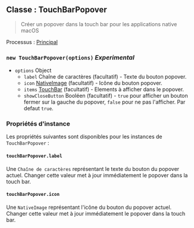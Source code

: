## Classe : TouchBarPopover

> Créer un popover dans la touch bar pour les applications native macOS

Processus : [Principal](../tutorial/quick-start.md#main-process)

### `new TouchBarPopover(options)` *Experimental*

* `options` Object 
  * `label` Chaîne de caractères (facultatif) - Texte du bouton popover.
  * `icon` [NativeImage](native-image.md) (facultatif) - Icône du bouton popover.
  * `items` [TouchBar](touch-bar.md) (facultatif) - Elements à afficher dans le popover.
  * `showCloseButton` Booléen (facultatif) - `true` pour afficher un bouton fermer sur la gauche du popover, `false` pour ne pas l'afficher. Par defaut `true`.

### Propriétés d'instance

Les propriétés suivantes sont disponibles pour les instances de `TouchBarPopover` :

#### `touchBarPopover.label`

Une `Chaîne de caractères` représentant le texte du bouton du popover actuel. Changer cette valeur met à jour immédiatement le popover dans la touch bar.

#### `touchBarPopover.icon`

Une `NativeImage` représentant l'icône du bouton du popover actuel. Changer cette valeur met à jour immédiatement le popover dans la touch bar.